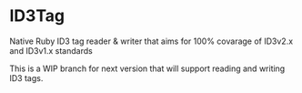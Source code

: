 # ID3Tag
Native Ruby ID3 tag reader & writer that aims for 100% covarage of ID3v2.x and ID3v1.x standards

This is a WIP branch for next version that will support reading and writing ID3 tags.
